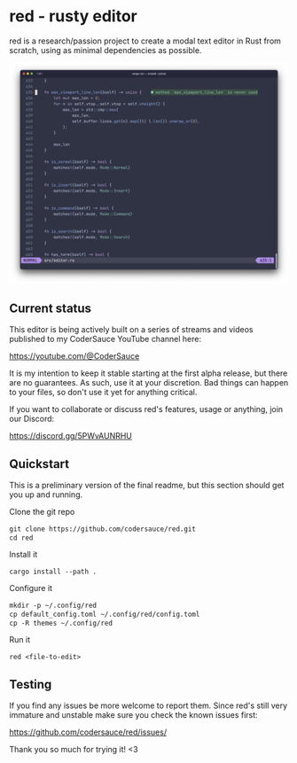 # red - rusty editor

red is a research/passion project to create a modal text editor in Rust from scratch, using as minimal dependencies as possible.

![red screenshot](docs/screenshot.png)

## Current status

This editor is being actively built on a series of streams and videos published to my CoderSauce YouTube channel here:

https://youtube.com/@CoderSauce

It is my intention to keep it stable starting at the first alpha release, but there are no guarantees. As such, use it at your discretion. Bad things can happen to your files, so don't use it yet for anything critical.

If you want to collaborate or discuss red's features, usage or anything, join our Discord:

https://discord.gg/5PWvAUNRHU

## Quickstart

This is a preliminary version of the final readme, but this section should get you up and running.

Clone the git repo

```shell
git clone https://github.com/codersauce/red.git
cd red
```

Install it

```shell
cargo install --path .
```

Configure it

```shell
mkdir -p ~/.config/red
cp default_config.toml ~/.config/red/config.toml
cp -R themes ~/.config/red
```

Run it

```shell
red <file-to-edit>
```

## Testing

If you find any issues be more welcome to report them. Since red's still very immature and unstable make sure you check the known issues first:

https://github.com/codersauce/red/issues/

Thank you so much for trying it! <3
